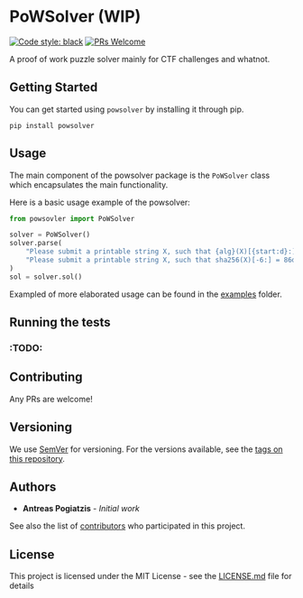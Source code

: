 # PoWSolver (WIP)

[![Code style: black](https://img.shields.io/badge/code%20style-black-000000.svg)](https://github.com/psf/black)
[![PRs Welcome](https://img.shields.io/badge/PRs-welcome-brightgreen.svg?style=flat-square)](http://makeapullrequest.com)



A proof of work puzzle solver mainly for CTF challenges and whatnot.


## Getting Started

You can get started using `powsolver` by installing it through pip.

```
pip install powsolver
```

## Usage

The main component of the powsolver package is the `PoWSolver` class which encapsulates the main functionality.

Here is a basic usage example of the powsolver:

```python
from powsovler import PoWSolver

solver = PoWSolver()
solver.parse(
    "Please submit a printable string X, such that {alg}(X)[{start:d}:] = {target} and len(X) = {len}",
    "Please submit a printable string X, such that sha256(X)[-6:] = 86d113 and len(X) = 11"
)
sol = solver.sol()
```

Exampled of more elaborated usage can be found in the [examples](./examples/)  folder.

## Running the tests

### :TODO:

## Contributing

Any PRs are welcome!

## Versioning

We use [SemVer](http://semver.org/) for versioning. For the versions available, see the [tags on this repository](https://github.com/apogiatzis/powsolver/tags). 

## Authors

* **Antreas Pogiatzis** - *Initial work* 

See also the list of [contributors](https://github.com/apogiatzis/powsolver/contributors) who participated in this project.

## License

This project is licensed under the MIT License - see the [LICENSE.md](LICENSE.md) file for details


